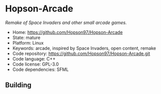 # Hopson-Arcade

_Remake of Space Invaders and other small arcade games._

- Home: https://github.com/Hopson97/Hopson-Arcade
- State: mature
- Platform: Linux
- Keywords: arcade, inspired by Space Invaders, open content, remake
- Code repository: https://github.com/Hopson97/Hopson-Arcade.git
- Code language: C++
- Code license: GPL-3.0
- Code dependencies: SFML

## Building
